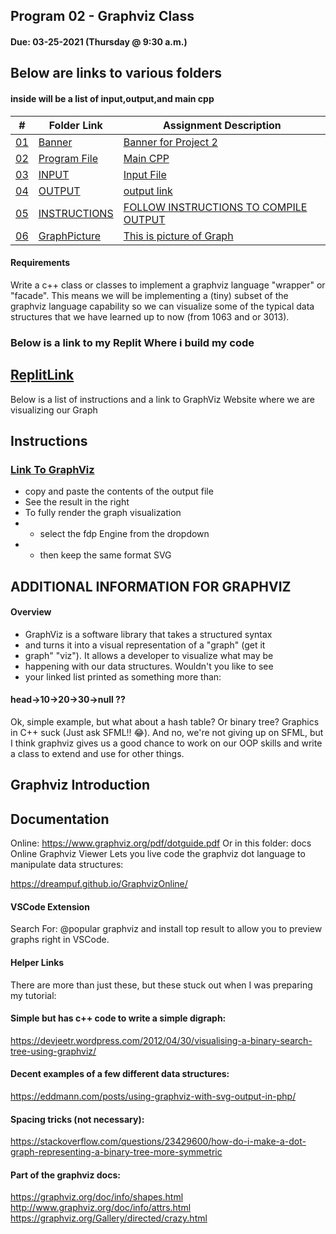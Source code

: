 ## Program 02 - Graphviz Class

#### Due: 03-25-2021 (Thursday @ 9:30 a.m.)



## Below are links to various folders
#### inside will be a list of input,output,and main cpp

|   #    | Folder Link       | Assignment Description                          |
|------- |-------------------|-------------------------------------------------|
| [01](.P02) |  [Banner](./P02) | [ Banner for Project 2](./P02)|
| [02](.main.cpp) |  [Program File](./main.cpp) | [ Main CPP](./main.cpp)|
| [03](.input.txt) |  [INPUT](./input.txt) | [ Input File ](./input.txt)   |
| [04](.output.txt) |  [OUTPUT](./output.txt) | [output link](./output.txt)|
| [05](.Graphviz.dot) |  [INSTRUCTIONS](./Graphviz.dot) | [FOLLOW INSTRUCTIONS TO COMPILE OUTPUT](./Graphviz.dot)|
| [06](.GraphvizMap.svg) |  [GraphPicture](./GraphvizMap.svg) | [This is picture of Graph](./GraphvizMap.png)   |

#### Requirements
Write a c++ class or classes to implement a graphviz language "wrapper" or "facade". This means we will be implementing a (tiny) subset of the graphviz language capability so we can visualize some of the typical data structures that we have learned up to now (from 1063 and or 3013).


### Below is a link to my Replit Where i build my code


## [ReplitLink](https://replit.com/@ethancoyle7/progr2revised)


 Below is a list of instructions and a link to GraphViz Website where we are visualizing our Graph
 
## Instructions

### [Link To GraphViz](https://dreampuf.github.io/GraphvizOnline)

* copy and paste the contents of the output file
* See the result in the right 
* To fully render the graph visualization
* * select the fdp Engine from the dropdown
* * then keep the same format SVG


## ADDITIONAL INFORMATION FOR GRAPHVIZ

#### Overview
* GraphViz is a software library that takes a structured syntax 
* and turns it into a visual representation of a "graph" (get it
* graph" "viz"). It allows a developer to visualize what may be 
* happening with our data structures. Wouldn't you like to see 
* your linked list printed as something more than:

#### head->10->20->30->null ??

Ok, simple example, but what about a hash table? Or binary tree? Graphics in C++ suck (Just ask SFML!! 😂). And no, we're not giving up on SFML, but I think graphviz gives us a good chance to work on our OOP skills and write a class to extend and use for other things.

## Graphviz Introduction

## Documentation
Online: https://www.graphviz.org/pdf/dotguide.pdf
Or in this folder: docs
Online Graphviz Viewer
Lets you live code the graphviz dot language to manipulate data structures:

https://dreampuf.github.io/GraphvizOnline/

#### VSCode Extension
Search For: @popular graphviz and install top result to allow you to preview graphs right in VSCode.

#### Helper Links
There are more than just these, but these stuck out when I was preparing my tutorial:

#### Simple but has c++ code to write a simple digraph:
https://devjeetr.wordpress.com/2012/04/30/visualising-a-binary-search-tree-using-graphviz/

#### Decent examples of a few different data structures:
https://eddmann.com/posts/using-graphviz-with-svg-output-in-php/

#### Spacing tricks (not necessary):
https://stackoverflow.com/questions/23429600/how-do-i-make-a-dot-graph-representing-a-binary-tree-more-symmetric

#### Part of the graphviz docs:
https://graphviz.org/doc/info/shapes.html
http://www.graphviz.org/doc/info/attrs.html
https://graphviz.org/Gallery/directed/crazy.html

 